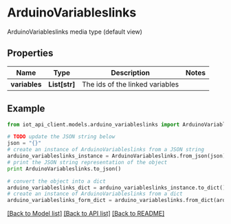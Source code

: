# ArduinoVariableslinks

ArduinoVariableslinks media type (default view)

## Properties
Name | Type | Description | Notes
------------ | ------------- | ------------- | -------------
**variables** | **List[str]** | The ids of the linked variables | 

## Example

```python
from iot_api_client.models.arduino_variableslinks import ArduinoVariableslinks

# TODO update the JSON string below
json = "{}"
# create an instance of ArduinoVariableslinks from a JSON string
arduino_variableslinks_instance = ArduinoVariableslinks.from_json(json)
# print the JSON string representation of the object
print ArduinoVariableslinks.to_json()

# convert the object into a dict
arduino_variableslinks_dict = arduino_variableslinks_instance.to_dict()
# create an instance of ArduinoVariableslinks from a dict
arduino_variableslinks_form_dict = arduino_variableslinks.from_dict(arduino_variableslinks_dict)
```
[[Back to Model list]](../README.md#documentation-for-models) [[Back to API list]](../README.md#documentation-for-api-endpoints) [[Back to README]](../README.md)


